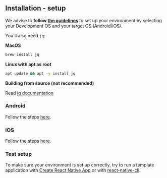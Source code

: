 ## Installation - setup

We advise to **follow [the guidelines](https://reactnative.dev/docs/environment-setup)** to set up your environment by selecting your Development OS and your target OS (Android/iOS).

You'll also need `jq`:

**MacOS**

```sh
brew install jq
```

**Linux with apt as root**

```sh
apt update && apt -y install jq
```

**Building from source (not recommended)**

Read [jq documentation](https://github.com/stedolan/jq)

### Android

Follow the steps [here](/doc/installation/android.md).

### iOS

Follow the steps [here](/doc/installation/ios.md).

### Test setup

To make sure your environment is set up correctly, try to run a template application with [Create React Native App](https://github.com/expo/create-react-native-app) or with [react-native-cli](https://github.com/react-native-community/cli).
